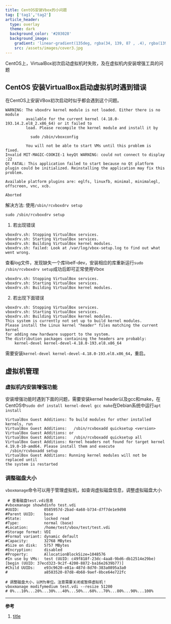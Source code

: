 ```yaml
---
title: CentOS安装Vbox的小问题
tag: ['tag1','tag2']
article_header:
  type: overlay
  theme: dark
  background_color: '#203028'
  background_image:
    gradient: 'linear-gradient(135deg, rgba(34, 139, 87 , .4), rgba(139, 34, 139, .4))'
    src: /assets/images/cover3.jpg
---
```


CentOS上，VirtualBox初次启动虚拟机时失败，及在虚拟机内安装增强工具的问题

<!--more-->

## CentOS 安装VirtualBox启动虚拟机时遇到错误
在CentOS上安装VBox初次启动时似乎都会遇到这个问题。
```
WARNING: The vboxdrv kernel module is not loaded. Either there is no module
         available for the current kernel (4.18.0-193.14.2.el8_2.x86_64) or it failed to
         load. Please recompile the kernel module and install it by

           sudo /sbin/vboxconfig

         You will not be able to start VMs until this problem is fixed.
Invalid MIT-MAGIC-COOKIE-1 keyQt WARNING: could not connect to display :22
Qt FATAL: This application failed to start because no Qt platform plugin could be initialized. Reinstalling the application may fix this problem.

Available platform plugins are: eglfs, linuxfb, minimal, minimalegl, offscreen, vnc, xcb.

Aborted

```
解决方法: 使用`/sbin/rcvboxdrv setup`
```
sudo /sbin/rcvboxdrv setup
```
1. 若出现错误
```
vboxdrv.sh: Stopping VirtualBox services.
vboxdrv.sh: Starting VirtualBox services.
vboxdrv.sh: Building VirtualBox kernel modules.
vboxdrv.sh: failed: Look at /var/log/vbox-setup.log to find out what went wrong.
```
查看log文件，发现缺失一个库libelf-dev，安装相应的库重新运行`sudo /sbin/rcvboxdrv setup`成功后即可正常使用Vbox
```
vboxdrv.sh: Stopping VirtualBox services.
vboxdrv.sh: Starting VirtualBox services.
vboxdrv.sh: Building VirtualBox kernel modules.
```
2. 若出现下面错误
```
vboxdrv.sh: Stopping VirtualBox services.
vboxdrv.sh: Starting VirtualBox services.
vboxdrv.sh: Building VirtualBox kernel modules.
This system is currently not set up to build kernel modules.
Please install the Linux kernel "header" files matching the current kernel
for adding new hardware support to the system.
The distribution packages containing the headers are probably:
    kernel-devel kernel-devel-4.18.0-193.el8.x86_64
```
需要安装`kernel-devel kernel-devel-4.18.0-193.el8.x86_64`，重启。

## 虚拟机管理

### 虚拟机内安装增强功能
安装增强功能时遇到下面的问题，需要安装kernel header以及gcc和make，在CentOS中`sudo dnf install kernel-devel gcc make`在Debian系统中运行`apt install` 
```shell
VirtualBox Guest Additions: To build modules for other installed kernels, run
VirtualBox Guest Additions:   /sbin/rcvboxadd quicksetup <version>
VirtualBox Guest Additions: or
VirtualBox Guest Additions:   /sbin/rcvboxadd quicksetup all
VirtualBox Guest Additions: Kernel headers not found for target kernel 
4.19.0-10-amd64. Please install them and execute
  /sbin/rcvboxadd setup
VirtualBox Guest Additions: Running kernel modules will not be replaced until 
the system is restarted
```
### 调整磁盘大小
`vboxmanage`命令可以用于管理虚拟机，如查询虚拟磁盘信息，调整虚拟磁盘大小
```shell
 # 查看磁盘test.vdi信息
#vboxmanage showhdinfo test.vdi
#UUID:           0585957d-2bad-4a68-b734-d7f7de1e9d98
#Parent UUID:    base
#State:          locked read
#Type:           normal (base)
#Location:       /home/test/vbox/test/test.vdi
#Storage format: VDI
#Format variant: dynamic default
#Capacity:       32768 MBytes
#Size on disk:   5757 MBytes
#Encryption:     disabled
#Property:       AllocationBlockSize=1048576
#In use by VMs:  test (UUID: c49f818f-23dc-4aa8-9bd6-db12514e29be) [begin (UUID: 37ecd323-9c2f-4200-8872-ba16e2639b77)]
#Child UUIDs:    e93c9620-e81a-487d-8d70-383a0895a3a0
#                a8583520-87d8-4b68-9aef-8bce64e722fc

# 调整磁盘大小，以M为单位。注意需要关闭或暂停虚拟机！
vboxmanage modifymedium test.vdi --resize 51200
# 0%...10%...20%...30%...40%...50%...60%...70%...80%...90%...100%
```

---

**参考**
1. [title](url)

